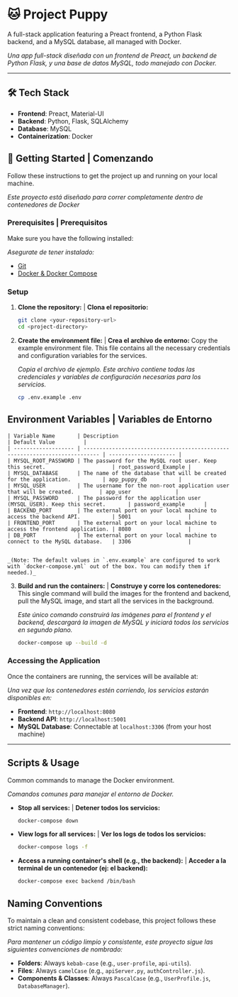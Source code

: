 # 🐱 Project Puppy

A full-stack application featuring a Preact frontend, a Python Flask backend, and a MySQL database, all managed with Docker.

_Una app full-stack diseñada con un frontend de Preact, un backend de Python Flask, y una base de datos MySQL, todo manejado con Docker._

---

## 🛠️ Tech Stack

- **Frontend**: Preact, Material-UI
- **Backend**: Python, Flask, SQLAlchemy
- **Database**: MySQL
- **Containerization**: Docker

## 🚀 Getting Started | Comenzando

Follow these instructions to get the project up and running on your local machine.

_Este proyecto está diseñado para correr completamente dentro de contenedores de Docker_

### Prerequisites | Prerequisitos

Make sure you have the following installed:

_Asegurate de tener instalado:_

- [Git](https://git-scm.com/)
- [Docker & Docker Compose](https://www.docker.com/products/docker-desktop/)

### Setup

1.  **Clone the repository:** | **Clona el repositorio:**

    ```bash
    git clone <your-repository-url>
    cd <project-directory>
    ```

2.  **Create the environment file:** | **Crea el archivo de entorno:**
    Copy the example environment file. This file contains all the necessary credentials and configuration variables for the services.

    _Copia el archivo de ejemplo. Este archivo contiene todas las credenciales y variables de configuración necesarias para los servicios._

    ```bash
    cp .env.example .env
    ```

## Environment Variables | Variables de Entorno

    | Variable Name       | Description                                                                 | Default Value         |
    | ------------------- | --------------------------------------------------------------------------- | --------------------- |
    | MYSQL_ROOT_PASSWORD | The password for the MySQL root user. Keep this secret.                     | root_password_Example |
    | MYSQL_DATABASE      | The name of the database that will be created for the application.          | app_puppy_db          |
    | MYSQL_USER          | The username for the non-root application user that will be created.        | app_user              |
    | MYSQL_PASSWORD      | The password for the application user (MYSQL_USER). Keep this secret.       | password_example      |
    | BACKEND_PORT        | The external port on your local machine to access the backend API.          | 5001                  |
    | FRONTEND_PORT       | The external port on your local machine to access the frontend application. | 8080                  |
    | DB_PORT             | The external port on your local machine to connect to the MySQL database.   | 3306                  |


    _(Note: The default values in `.env.example` are configured to work with `docker-compose.yml` out of the box. You can modify them if needed.)_

3.  **Build and run the containers:** | **Construye y corre los contenedores:**
    This single command will build the images for the frontend and backend, pull the MySQL image, and start all the services in the background.

    _Este único comando construirá las imágenes para el frontend y el backend, descargará la imagen de MySQL y iniciará todos los servicios en segundo plano._

    ```bash
    docker-compose up --build -d
    ```

### **Accessing the Application**

Once the containers are running, the services will be available at:

_Una vez que los contenedores estén corriendo, los servicios estarán disponibles en:_

- **Frontend**: `http://localhost:8080`
- **Backend API**: `http://localhost:5001`
- **MySQL Database**: Connectable at `localhost:3306` (from your host machine)

---

## Scripts & Usage

Common commands to manage the Docker environment.

_Comandos comunes para manejar el entorno de Docker._

- **Stop all services:** | **Detener todos los servicios:**

  ```bash
  docker-compose down
  ```

- **View logs for all services:** | **Ver los logs de todos los servicios:**

  ```bash
  docker-compose logs -f
  ```

- **Access a running container's shell (e.g., the backend):** | **Acceder a la terminal de un contenedor (ej: el backend):**
  ```bash
  docker-compose exec backend /bin/bash
  ```

## Naming Conventions

To maintain a clean and consistent codebase, this project follows these strict naming conventions:

_Para mantener un código limpio y consistente, este proyecto sigue las siguientes convenciones de nombrado:_

- **Folders**: Always `kebab-case` (e.g., `user-profile`, `api-utils`).
- **Files**: Always `camelCase` (e.g., `apiServer.py`, `authController.js`).
- **Components & Classes**: Always `PascalCase` (e.g., `UserProfile.js`, `DatabaseManager`).
